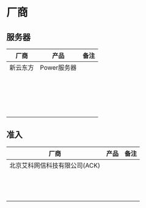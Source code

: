 # 厂商

## 服务器

| 厂商     | 产品        | 备注 |
|----------|-------------|------|
| 新云东方 | Power服务器 |      |
||||
||||
||||
||||
||||
||||
||||
||||
||||
||||
||||
||||
||||
||||
||||
||||
||||
||||
||||

## 准入

| 厂商                          | 产品 | 备注 |
|-------------------------------|------|------|
| 北京艾科网信科技有限公司(ACK) |      |      |
||||
||||
||||
||||
||||
||||
||||
||||
||||
||||
||||
||||
||||
